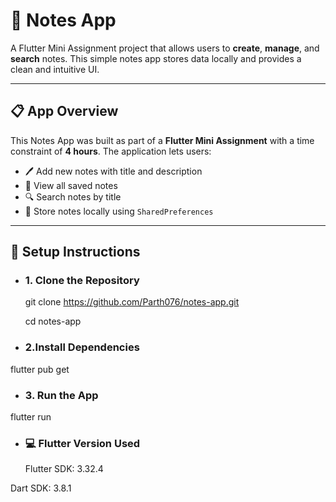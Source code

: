 # 📝 Notes App

A Flutter Mini Assignment project that allows users to **create**, **manage**, and **search** notes. This simple notes app stores data locally and provides a clean and intuitive UI.

---

## 📋 App Overview

This Notes App was built as part of a **Flutter Mini Assignment** with a time constraint of **4 hours**. The application lets users:

- 🖊️ Add new notes with title and description
- 🧠 View all saved notes
- 🔍 Search notes by title
- 💾 Store notes locally using `SharedPreferences`

---

## 🚀 Setup Instructions

- ### 1. Clone the Repository

  git clone https://github.com/Parth076/notes-app.git
  
  cd notes-app

- ### 2.Install Dependencies

flutter pub get

- ### 3. Run the App

flutter run

- ### 💻 Flutter Version Used
  Flutter SDK: 3.32.4

Dart SDK: 3.8.1
